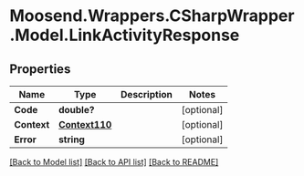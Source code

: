 # Moosend.Wrappers.CSharpWrapper.Model.LinkActivityResponse
## Properties

Name | Type | Description | Notes
------------ | ------------- | ------------- | -------------
**Code** | **double?** |  | [optional] 
**Context** | [**Context110**](Context110.md) |  | [optional] 
**Error** | **string** |  | [optional] 

[[Back to Model list]](../README.md#documentation-for-models) [[Back to API list]](../README.md#documentation-for-api-endpoints) [[Back to README]](../README.md)

